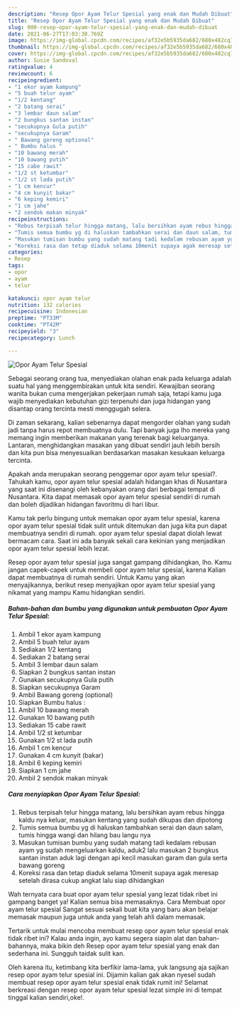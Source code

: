 ```yaml
---
description: "Resep Opor Ayam Telur Spesial yang enak dan Mudah Dibuat"
title: "Resep Opor Ayam Telur Spesial yang enak dan Mudah Dibuat"
slug: 900-resep-opor-ayam-telur-spesial-yang-enak-dan-mudah-dibuat
date: 2021-06-27T17:03:30.769Z
image: https://img-global.cpcdn.com/recipes/af32e5b5935da682/680x482cq70/opor-ayam-telur-spesial-foto-resep-utama.jpg
thumbnail: https://img-global.cpcdn.com/recipes/af32e5b5935da682/680x482cq70/opor-ayam-telur-spesial-foto-resep-utama.jpg
cover: https://img-global.cpcdn.com/recipes/af32e5b5935da682/680x482cq70/opor-ayam-telur-spesial-foto-resep-utama.jpg
author: Susie Sandoval
ratingvalue: 4
reviewcount: 6
recipeingredient:
- "1 ekor ayam kampung"
- "5 buah telur ayam"
- "1/2 kentang"
- "2 batang serai"
- "3 lembar daun salam"
- "2 bungkus santan instan"
- "secukupnya Gula putih"
- "secukupnya Garam"
- " Bawang goreng optional"
- " Bumbu halus "
- "10 bawang merah"
- "10 bawang putih"
- "15 cabe rawit"
- "1/2 st ketumbar"
- "1/2 st lada putih"
- "1 cm kencur"
- "4 cm kunyit bakar"
- "6 keping kemiri"
- "1 cm jahe"
- "2 sendok makan minyak"
recipeinstructions:
- "Rebus terpisah telur hingga matang, lalu bersihkan ayam rebus hingga kaldu nya keluar, masukan kentang yang sudah dikupas dan dipotong"
- "Tumis semua bumbu yg di haluskan tambahkan serai dan daun salam, tumis hingga wangi dan hilang bau langu nya"
- "Masukan tumisan bumbu yang sudah matang tadi kedalam rebusan ayam yg sudah mengeluarkan kaldu, aduk2 lalu masukan 2 bungkus santan instan aduk lagi dengan api kecil masukan garam dan gula serta bawang goreng"
- "Koreksi rasa dan tetap diaduk selama 10menit supaya agak meresap setelah dirasa cukup angkat lalu siap dihidangkan"
categories:
- Resep
tags:
- opor
- ayam
- telur

katakunci: opor ayam telur 
nutrition: 132 calories
recipecuisine: Indonesian
preptime: "PT33M"
cooktime: "PT42M"
recipeyield: "3"
recipecategory: Lunch

---
```



![Opor Ayam Telur Spesial](https://img-global.cpcdn.com/recipes/af32e5b5935da682/680x482cq70/opor-ayam-telur-spesial-foto-resep-utama.jpg)

Sebagai seorang orang tua, menyediakan olahan enak pada keluarga adalah suatu hal yang menggembirakan untuk kita sendiri. Kewajiban seorang  wanita bukan cuma mengerjakan pekerjaan rumah saja, tetapi kamu juga wajib menyediakan kebutuhan gizi terpenuhi dan juga hidangan yang disantap orang tercinta mesti menggugah selera.

Di zaman  sekarang, kalian sebenarnya dapat mengorder olahan yang sudah jadi tanpa harus repot membuatnya dulu. Tapi banyak juga lho mereka yang memang ingin memberikan makanan yang terenak bagi keluarganya. Lantaran, menghidangkan masakan yang dibuat sendiri jauh lebih bersih dan kita pun bisa menyesuaikan berdasarkan masakan kesukaan keluarga tercinta. 



Apakah anda merupakan seorang penggemar opor ayam telur spesial?. Tahukah kamu, opor ayam telur spesial adalah hidangan khas di Nusantara yang saat ini disenangi oleh kebanyakan orang dari berbagai tempat di Nusantara. Kita dapat memasak opor ayam telur spesial sendiri di rumah dan boleh dijadikan hidangan favoritmu di hari libur.

Kamu tak perlu bingung untuk memakan opor ayam telur spesial, karena opor ayam telur spesial tidak sulit untuk ditemukan dan juga kita pun dapat membuatnya sendiri di rumah. opor ayam telur spesial dapat diolah lewat bermacam cara. Saat ini ada banyak sekali cara kekinian yang menjadikan opor ayam telur spesial lebih lezat.

Resep opor ayam telur spesial juga sangat gampang dihidangkan, lho. Kamu jangan capek-capek untuk membeli opor ayam telur spesial, karena Kalian dapat membuatnya di rumah sendiri. Untuk Kamu yang akan menyajikannya, berikut resep menyajikan opor ayam telur spesial yang nikamat yang mampu Kamu hidangkan sendiri.

<!--inarticleads1-->

##### Bahan-bahan dan bumbu yang digunakan untuk pembuatan Opor Ayam Telur Spesial:

1. Ambil 1 ekor ayam kampung
1. Ambil 5 buah telur ayam
1. Sediakan 1/2 kentang
1. Sediakan 2 batang serai
1. Ambil 3 lembar daun salam
1. Siapkan 2 bungkus santan instan
1. Gunakan secukupnya Gula putih
1. Siapkan secukupnya Garam
1. Ambil  Bawang goreng (optional)
1. Siapkan  Bumbu halus :
1. Ambil 10 bawang merah
1. Gunakan 10 bawang putih
1. Sediakan 15 cabe rawit
1. Ambil 1/2 st ketumbar
1. Gunakan 1/2 st lada putih
1. Ambil 1 cm kencur
1. Gunakan 4 cm kunyit (bakar)
1. Ambil 6 keping kemiri
1. Siapkan 1 cm jahe
1. Ambil 2 sendok makan minyak




<!--inarticleads2-->

##### Cara menyiapkan Opor Ayam Telur Spesial:

1. Rebus terpisah telur hingga matang, lalu bersihkan ayam rebus hingga kaldu nya keluar, masukan kentang yang sudah dikupas dan dipotong
1. Tumis semua bumbu yg di haluskan tambahkan serai dan daun salam, tumis hingga wangi dan hilang bau langu nya
1. Masukan tumisan bumbu yang sudah matang tadi kedalam rebusan ayam yg sudah mengeluarkan kaldu, aduk2 lalu masukan 2 bungkus santan instan aduk lagi dengan api kecil masukan garam dan gula serta bawang goreng
1. Koreksi rasa dan tetap diaduk selama 10menit supaya agak meresap setelah dirasa cukup angkat lalu siap dihidangkan




Wah ternyata cara buat opor ayam telur spesial yang lezat tidak ribet ini gampang banget ya! Kalian semua bisa memasaknya. Cara Membuat opor ayam telur spesial Sangat sesuai sekali buat kita yang baru akan belajar memasak maupun juga untuk anda yang telah ahli dalam memasak.

Tertarik untuk mulai mencoba membuat resep opor ayam telur spesial enak tidak ribet ini? Kalau anda ingin, ayo kamu segera siapin alat dan bahan-bahannya, maka bikin deh Resep opor ayam telur spesial yang enak dan sederhana ini. Sungguh taidak sulit kan. 

Oleh karena itu, ketimbang kita berfikir lama-lama, yuk langsung aja sajikan resep opor ayam telur spesial ini. Dijamin kalian gak akan nyesel sudah membuat resep opor ayam telur spesial enak tidak rumit ini! Selamat berkreasi dengan resep opor ayam telur spesial lezat simple ini di tempat tinggal kalian sendiri,oke!.

